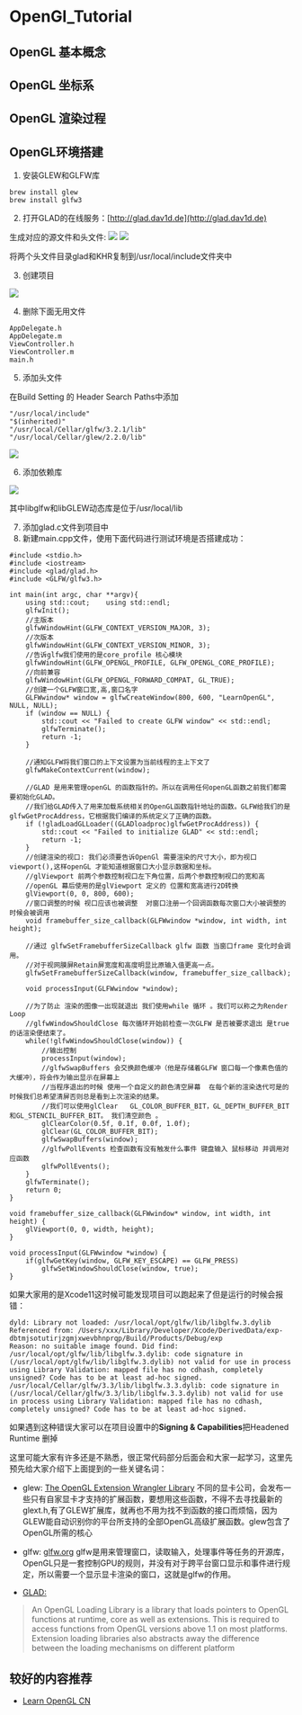 # OpenGl_Tutorial

## OpenGL 基本概念

## OpenGL 坐标系

## OpenGL 渲染过程

## OpenGL环境搭建

1. 安装GLEW和GLFW库

```
brew install glew
brew install glfw3
```

2. 打开GLAD的在线服务：[http://glad.dav1d.de](http://glad.dav1d.de)

生成对应的源文件和头文件:
![](./images/image_001.png)
![](./images/image_002.png)

将两个头文件目录glad和KHR复制到/usr/local/include文件夹中

3. 创建项目

![](./images/image_003.png)

4. 删除下面无用文件

```
AppDelegate.h
AppDelegate.m
ViewController.h
ViewController.m
main.h
```

5. 添加头文件

在Build Setting 的 Header Search Paths中添加

```
"/usr/local/include"
"$(inherited)"
"/usr/local/Cellar/glfw/3.2.1/lib"
"/usr/local/Cellar/glew/2.2.0/lib"
```

![](./images/image_004.png)

6. 添加依赖库

![](./images/image_005.png)

其中libglfw和libGLEW动态库是位于/usr/local/lib

7. 添加glad.c文件到项目中
8. 新建main.cpp文件，使用下面代码进行测试环境是否搭建成功：

```
#include <stdio.h>
#include <iostream>
#include <glad/glad.h>
#include <GLFW/glfw3.h>

int main(int argc, char **argv){
    using std::cout;    using std::endl;
    glfwInit();
    //主版本
    glfwWindowHint(GLFW_CONTEXT_VERSION_MAJOR, 3);
    //次版本
    glfwWindowHint(GLFW_CONTEXT_VERSION_MINOR, 3);
    //告诉glfw我们使用的是core_profile 核心模块
    glfwWindowHint(GLFW_OPENGL_PROFILE, GLFW_OPENGL_CORE_PROFILE);
    //向前兼容
    glfwWindowHint(GLFW_OPENGL_FORWARD_COMPAT, GL_TRUE);
    //创建一个GLFW窗口宽,高,窗口名字
    GLFWwindow* window = glfwCreateWindow(800, 600, "LearnOpenGL", NULL, NULL);
    if (window == NULL) {
        std::cout << "Failed to create GLFW window" << std::endl;
        glfwTerminate();
        return -1;
    }
    
    //通知GLFW将我们窗口的上下文设置为当前线程的主上下文了
    glfwMakeContextCurrent(window);
    
    //GLAD 是用来管理openGL 的函数指针的。所以在调用任何openGL函数之前我们都需要初始化GLAD。
    //我们给GLAD传入了用来加载系统相关的OpenGL函数指针地址的函数。GLFW给我们的是glfwGetProcAddress，它根据我们编译的系统定义了正确的函数。
    if (!gladLoadGLLoader((GLADloadproc)glfwGetProcAddress)) {
        std::cout << "Failed to initialize GLAD" << std::endl;
        return -1;
    }
    //创建渲染的视口: 我们必须要告诉OpenGl 需要渲染的尺寸大小，即为视口 viewport(),这样openGL 才能知道根据窗口大小显示数据和坐标。
    //glViewport 前两个参数控制视口左下角位置，后两个参数控制视口的宽和高
    //openGL 幕后使用的是glViewport 定义的 位置和宽高进行2D转换
    glViewport(0, 0, 800, 600);
    //窗口调整的时候 视口应该也被调整  对窗口注册一个回调函数每次窗口大小被调整的时候会被调用
    void framebuffer_size_callback(GLFWwindow *window, int width, int height);
    
    //通过 glfwSetFramebufferSizeCallback glfw 函数 当窗口frame 变化时会调用。
    //对于视网膜屏Retain屏宽度和高度明显比原输入值更高一点。
    glfwSetFramebufferSizeCallback(window, framebuffer_size_callback);
    
    void processInput(GLFWwindow *window);
    
    //为了防止 渲染的图像一出现就退出 我们使用while 循环 。我们可以称之为Render Loop
    //glfwWindowShouldClose 每次循环开始前检查一次GLFW 是否被要求退出 是true 的话渲染便结束了。
    while(!glfwWindowShouldClose(window)) {
        //输出控制
        processInput(window);
        //glfwSwapBuffers 会交换颜色缓冲（他是存储着GLFW 窗口每一个像素色值的大缓冲），将会作为输出显示在屏幕上
        //当程序退出的时候 使用一个自定义的颜色清空屏幕  在每个新的渲染迭代可是的时候我们总希望清屏否则总是看到上次渲染的结果。
        //我们可以使用glClear   GL_COLOR_BUFFER_BIT，GL_DEPTH_BUFFER_BIT和GL_STENCIL_BUFFER_BIT。 我们清空颜色 。
        glClearColor(0.5f, 0.1f, 0.0f, 1.0f);
        glClear(GL_COLOR_BUFFER_BIT);
        glfwSwapBuffers(window);
        //glfwPollEvents 检查函数有没有触发什么事件 键盘输入 鼠标移动 并调用对应函数
        glfwPollEvents();
    }
    glfwTerminate();
    return 0;
}

void framebuffer_size_callback(GLFWwindow* window, int width, int height) {
    glViewport(0, 0, width, height);
}

void processInput(GLFWwindow *window) {
    if(glfwGetKey(window, GLFW_KEY_ESCAPE) == GLFW_PRESS)
        glfwSetWindowShouldClose(window, true);
}
```

如果大家用的是Xcode11这时候可能发现项目可以跑起来了但是运行的时候会报错：

```
dyld: Library not loaded: /usr/local/opt/glfw/lib/libglfw.3.dylib
Referenced from: /Users/xxx/Library/Developer/Xcode/DerivedData/exp-dbtmjsotutirjzgmjxwevbhnprqp/Build/Products/Debug/exp
Reason: no suitable image found. Did find:
/usr/local/opt/glfw/lib/libglfw.3.dylib: code signature in (/usr/local/opt/glfw/lib/libglfw.3.dylib) not valid for use in process using Library Validation: mapped file has no cdhash, completely unsigned? Code has to be at least ad-hoc signed.
/usr/local/Cellar/glfw/3.3/lib/libglfw.3.3.dylib: code signature in (/usr/local/Cellar/glfw/3.3/lib/libglfw.3.3.dylib) not valid for use in process using Library Validation: mapped file has no cdhash, completely unsigned? Code has to be at least ad-hoc signed.
```

如果遇到这种错误大家可以在项目设置中的****Signing & Capabilities****把Headened Runtime 删掉

这里可能大家有许多还是不熟悉，很正常代码部分后面会和大家一起学习，这里先预先给大家介绍下上面提到的一些关键名词：

* glew: [The OpenGL Extension Wrangler Library](http://glew.sourceforge.net/)
不同的显卡公司，会发布一些只有自家显卡才支持的扩展函数，要想用这些函数，不得不去寻找最新的glext.h,有了GLEW扩展库，就再也不用为找不到函数的接口而烦恼，因为GLEW能自动识别你的平台所支持的全部OpenGL高级扩展函数。glew包含了OpenGL所需的核心

* glfw: [glfw.org](glfw.org) 
glfw是用来管理窗口，读取输入，处理事件等任务的开源库，OpenGL只是一套控制GPU的规则，并没有对于跨平台窗口显示和事件进行规定，所以需要一个显示显卡渲染的窗口，这就是glfw的作用。

* [GLAD:](https://www.khronos.org/opengl/wiki/OpenGL_Loading_Library)
>An OpenGL Loading Library is a library that loads pointers to OpenGL functions at runtime, core as well as extensions. This is required to access functions from OpenGL versions above 1.1 on most platforms. Extension loading libraries also abstracts away the difference between the loading mechanisms on different platform


## 较好的内容推荐

* [Learn OpenGL CN](https://learnopengl-cn.github.io/)

